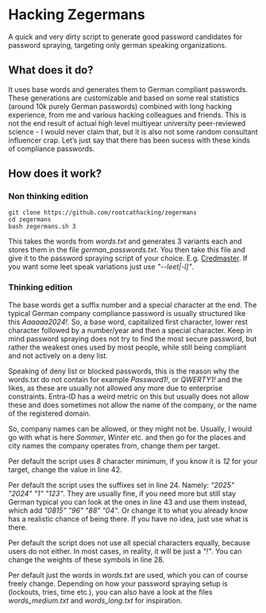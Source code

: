  # Hacking Zegermans

A quick and very dirty script to generate good password candidates for password spraying, targeting only german speaking organizations. 

## What does it do?

It uses base words and generates them to German compliant passwords. These generations are customizable and based on some real statistics (around 10k purely German passwords) combined with long hacking experience, from me and various hacking colleagues and friends. This is not the end result of actual high level multiyear university peer-reviewed science - I would never claim that, but it is also not some random consultant influencer crap. Let’s just say that there has been sucess with these kinds of compliance passwords.  

## How does it work?

### Non thinking edition
```
git clone https://github.com/rootcathacking/zegermans
cd zegermans
bash zegermans.sh 3
```
This takes the words from *words.txt* and generates 3 variants each and stores them in the file *german_passwords.txt*. You then take this file and give it to the password spraying script of your choice. E.g. [Credmaster](https://github.com/knavesec/CredMaster).
If you want some leet speak variations just use *"--leet|-l]"*.


### Thinking edition

The base words get a suffix number and a special character at the end. The typical German company compliance password is usually structured like this *Aaaaaa2024!*. So, a base word, capitalized first character, lower rest character followed by a number/year and then a special character. Keep in mind password spraying does not try to find the most secure password, but rather the weakest ones used by most people, while still being compliant and not actively on a deny list. 

Speaking of deny list or blocked passwords, this is the reason why the words.txt do not contain for example *Password1!*, or *QWERTY1!* and the likes, as these are usually not allowed any more due to enterprise constraints. Entra-ID has a weird metric on this but usually does not allow these and does sometimes not allow the name of the company, or the name of the registered domain. 

So, company names can be allowed, or they might not be. Usually, I would go with what is here *Sommer*, *Winter* etc. and then go for the places and city names the company operates from, change them per target. 

Per default the script uses *8* character minimum, if you know it is *12* for your target, change the value in line 42. 

Per default the script uses the suffixes set in line 24. Namely: *"2025" "2024" "1" "123"*. They are usually fine, if you need more but still stay German typical you can look at the ones in line 43 and use them instead, which add *"0815" "96" "88" "04"*. Or change it to what you already know has a realistic chance of being there. If you have no idea, just use what is there.

Per default the script does not use all special characters equally, because users do not either. In most cases, in reality, it will be just a *"!"*. You can change the weights of these symbols in line 28. 

Per default just the words in *words.txt* are used, which you can of course freely change. Depending on how your password spraying setup is (lockouts, tries, time etc.), you can also have a look at the files *words_medium.txt* and *words_long.txt* for inspiration.




